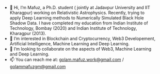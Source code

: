 - 👋 Hi, I’m Mafuz, a Ph.D. student ( jointly at Jadavpur University and IIT Kharagpur) working on Relativistic Astrophysics. Recently, trying to apply Deep Learning methods to Numerically Simulated Black Hole Shadow Data. I have completed my education from Indian Institute of Technology, Bombay (2020) and Indian Institute of Technology, Kharagpur (2013).
- 👀 I’m interested in Blockchain and Cryptocurrency, Web3 Developement, Artificial Intelligence, Machine Learning and Deep Learning.
- 💞️ I’m looking to collaborate on the aspects of Web3, Machine Learning and Deep Learning.
- 📫 You can reach me at: golam.mafuz.work@gmail.com / golammafuzgm@gmail.com

<!---
mdgolammafuz/mdgolammafuz is a ✨ special ✨ repository because its `README.md` (this file) appears on your GitHub profile.
You can click the Preview link to take a look at your changes.
--->
